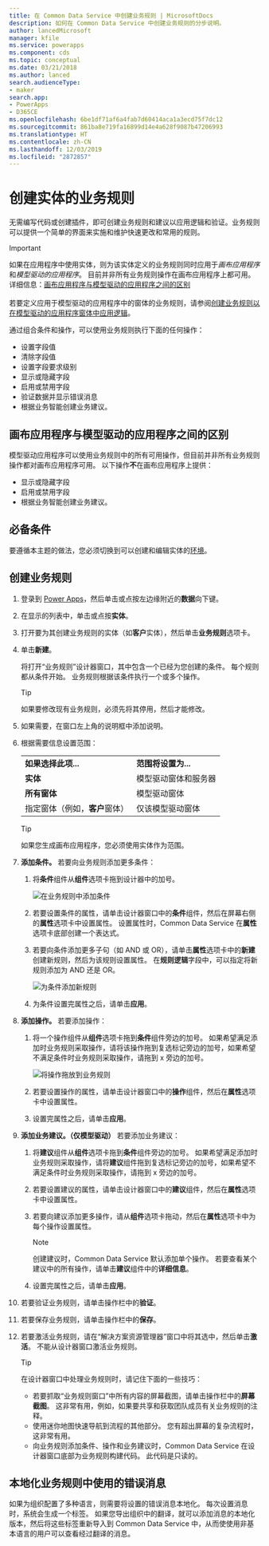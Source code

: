```yaml
---
title: 在 Common Data Service 中创建业务规则 | MicrosoftDocs
description: 如何在 Common Data Service 中创建业务规则的分步说明。
author: lancedMicrosoft
manager: kfile
ms.service: powerapps
ms.component: cds
ms.topic: conceptual
ms.date: 03/21/2018
ms.author: lanced
search.audienceType:
- maker
search.app:
- PowerApps
- D365CE
ms.openlocfilehash: 6be1df71af6a4fab7d60414aca1a3ecd75f7dc12
ms.sourcegitcommit: 861ba8e719fa16899d14e4a628f9087b47206993
ms.translationtype: HT
ms.contentlocale: zh-CN
ms.lasthandoff: 12/03/2019
ms.locfileid: "2872857"
---
```

# <a name="create-a-business-rule-for-an-entity"></a>创建实体的业务规则

无需编写代码或创建插件，即可创建业务规则和建议以应用逻辑和验证。业务规则可以提供一个简单的界面来实施和维护快速更改和常用的规则。

> [!IMPORTANT]
> 如果在应用程序中使用实体，则为该实体定义的业务规则同时应用于*画布应用程序*和*模型驱动的应用程序*。 目前并非所有业务规则操作在画布应用程序上都可用。 详细信息：[画布应用程序与模型驱动的应用程序之间的区别](#differences-between-canvas-and-model-driven-apps)<br/><br/>
> 若要定义应用于模型驱动的应用程序中的窗体的业务规则，请参阅[创建业务规则以在模型驱动的应用程序窗体中应用逻辑](../model-driven-apps/create-business-rules-recommendations-apply-logic-form.md)。

通过组合条件和操作，可以使用业务规则执行下面的任何操作：  
  
* 设置字段值  
* 清除字段值  
* 设置字段要求级别  
* 显示或隐藏字段  
* 启用或禁用字段  
* 验证数据并显示错误消息  
* 根据业务智能创建业务建议。  
  
## <a name="differences-between-canvas-and-model-driven-apps"></a>画布应用程序与模型驱动的应用程序之间的区别

模型驱动应用程序可以使用业务规则中的所有可用操作，但目前并非所有业务规则操作都对画布应用程序可用。 以下操作**不**在画布应用程序上提供：

* 显示或隐藏字段  
* 启用或禁用字段  
* 根据业务智能创建业务建议。  

## <a name="prerequisites"></a>必备条件 
要遵循本主题的做法，您必须切换到可以创建和编辑实体的[环境](../canvas-apps/working-with-environments.md)。

## <a name="create-a-business-rule"></a>创建业务规则
  
1. 登录到 [Power Apps](https://make.powerapps.com/?utm_source=padocs&utm_medium=linkinadoc&utm_campaign=referralsfromdoc)，然后单击或点按左边缘附近的**数据**向下键。

2. 在显示的列表中，单击或点按**实体**。
  
3. 打开要为其创建业务规则的实体（如**客户**实体），然后单击**业务规则**选项卡。  

4. 单击**新建**。  
  
    将打开“业务规则”设计器窗口，其中包含一个已经为您创建的条件。 每个规则都从条件开始。 业务规则根据该条件执行一个或多个操作。  

    > [!TIP]
    > 如果要修改现有业务规则，必须先将其停用，然后才能修改。  
  
5. 如果需要，在窗口左上角的说明框中添加说明。
  
6. 根据需要信息设置范围：  
  
    |||  
    |-|-|  
    |**如果选择此项...**|**范围将设置为...**|  
    |**实体**|模型驱动窗体和服务器|  
    |**所有窗体**|模型驱动窗体|  
    |指定窗体（例如，**客户**窗体）|仅该模型驱动窗体|  

    > [!TIP]
    > 如果您生成画布应用程序，您必须使用实体作为范围。
  
7. **添加条件。** 若要向业务规则添加更多条件：  
  
    1. 将**条件**组件从**组件**选项卡拖到设计器中的加号。  
  
        ![在业务规则中添加条件](./media/data-platform-cds-create-business-rule/add-condition-business-rule.png "在业务规则中添加条件")  
  
    2. 若要设置条件的属性，请单击设计器窗口中的**条件**组件，然后在屏幕右侧的**属性**选项卡中设置属性。 设置属性时，Common Data Service 在**属性**选项卡底部创建一个表达式。  
  
    3. 若要向条件添加更多子句（如 AND 或 OR），请单击**属性**选项卡中的**新建**创建新规则，然后为该规则设置属性。 在**规则逻辑**字段中，可以指定将新规则添加为 AND 还是 OR。  
  
        ![为条件添加新规则](./media/data-platform-cds-create-business-rule/add-new-rule-condition.png "为条件添加新规则")  
  
    4. 为条件设置完属性之后，请单击**应用**。  
  
8. **添加操作。** 若要添加操作：  
  
    1. 将一个操作组件从**组件**选项卡拖到**条件**组件旁边的加号。 如果希望满足添加时业务规则采取操作，请将该操作拖到复选标记旁边的加号，如果希望不满足条件时业务规则采取操作，请拖到 x 旁边的加号。
  
        ![将操作拖放到业务规则](./media/data-platform-cds-create-business-rule/drag-an-action-business-rule.png "将操作拖放到业务规则")  
  
    2. 若要设置操作的属性，请单击设计器窗口中的**操作**组件，然后在**属性**选项卡中设置属性。  
  
    3. 设置完属性之后，请单击**应用**。  
  
9. **添加业务建议。（仅模型驱动）** 若要添加业务建议：  
  
    1. 将**建议**组件从**组件**选项卡拖到**条件**组件旁边的加号。 如果希望满足添加时业务规则采取操作，请将**建议**组件拖到复选标记旁边的加号，如果希望不满足条件时业务规则采取操作，请拖到 x 旁边的加号。  
  
    2. 若要设置建议的属性，请单击设计器窗口中的**建议**组件，然后在**属性**选项卡中设置属性。  
  
    3. 若要向建议添加更多操作，请从**组件**选项卡拖动，然后在**属性**选项卡中为每个操作设置属性。  
  
        > [!NOTE]
        >  创建建议时，Common Data Service 默认添加单个操作。 若要查看某个建议中的所有操作，请单击**建议**组件中的**详细信息**。  
  
    4. 设置完属性之后，请单击**应用**。  
  
10. 若要验证业务规则，请单击操作栏中的**验证**。  
  
11. 若要保存业务规则，请单击操作栏中的**保存**。  
12. 若要激活业务规则，请在“解决方案资源管理器”窗口中将其选中，然后单击**激活**。 不能从设计器窗口激活业务规则。  
  
    > [!TIP]
    >  在设计器窗口中处理业务规则时，请记住下面的一些技巧：  
    >   
    > - 若要抓取“业务规则窗口”中所有内容的屏幕截图，请单击操作栏中的**屏幕截图**。 这非常有用，例如，如果要共享和获取团队成员有关业务规则的注释。  
    > - 使用迷你地图快速导航到流程的其他部分。 您有超出屏幕的复杂流程时，这非常有用。  
    > - 向业务规则添加条件、操作和业务建议时，Common Data Service 在设计器窗口底部为业务规则构建代码。 此代码是只读的。  
  
## <a name="localize-error-messages-used-in-business-rules"></a>本地化业务规则中使用的错误消息  
 如果为组织配置了多种语言，则需要将设置的错误消息本地化。 每次设置消息时，系统会生成一个标签。 如果您导出组织中的翻译，就可以添加消息的本地化版本，然后将这些标签重新导入到 Common Data Service 中，从而使使用非基本语言的用户可以查看经过翻译的消息。  
  
